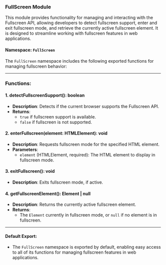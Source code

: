 ### FullScreen Module

This module provides functionality for managing and interacting with the Fullscreen API, allowing developers to detect fullscreen support, enter and exit fullscreen mode, and retrieve the currently active fullscreen element. It is designed to streamline working with fullscreen features in web applications.

#### Namespace: `FullScreen`

The `FullScreen` namespace includes the following exported functions for managing fullscreen behavior:

---

### **Functions:**

#### **1. detectFullscreenSupport(): boolean**
- **Description**: Detects if the current browser supports the Fullscreen API.
- **Returns**: 
  - `true` if fullscreen support is available.
  - `false` if fullscreen is not supported.

#### **2. enterFullscreen(element: HTMLElement): void**
- **Description**: Requests fullscreen mode for the specified HTML element.
- **Parameters**:
  - `element` (HTMLElement, required): The HTML element to display in fullscreen mode.

#### **3. exitFullscreen(): void**
- **Description**: Exits fullscreen mode, if active.

#### **4. getFullscreenElement(): Element | null**
- **Description**: Returns the currently active fullscreen element.
- **Returns**: 
  - The `Element` currently in fullscreen mode, or `null` if no element is in fullscreen.

---

#### Default Export:
- The `FullScreen` namespace is exported by default, enabling easy access to all of its functions for managing fullscreen features in web applications.

